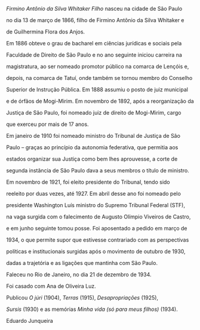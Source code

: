 

*Firmino Antônio da Silva Whitaker Filho* nasceu na cidade de São Paulo

no dia 13 de março de 1866, filho de Firmino Antônio da Silva Whitaker e

de Guilhermina Flora dos Anjos.



Em 1886 obteve o grau de bacharel em ciências jurídicas e sociais pela

Faculdade de Direito de São Paulo e no ano seguinte iniciou carreira na

magistratura, ao ser nomeado promotor público na comarca de Lençóis e,

depois, na comarca de Tatuí, onde também se tornou membro do Conselho

Superior de Instrução Pública. Em 1888 assumiu o posto de juiz municipal

e de órfãos de Mogi-Mirim. Em novembro de 1892, após a reorganização da

Justiça de São Paulo, foi nomeado juiz de direito de Mogi-Mirim, cargo

que exerceu por mais de 17 anos.



Em janeiro de 1910 foi nomeado ministro do Tribunal de Justiça de São

Paulo – graças ao princípio da autonomia federativa, que permitia aos

estados organizar sua Justiça como bem lhes aprouvesse, a corte de

segunda instância de São Paulo dava a seus membros o título de ministro.

Em novembro de 1921, foi eleito presidente do Tribunal, tendo sido

reeleito por duas vezes, até 1927. Em abril desse ano foi nomeado pelo

presidente Washington Luís ministro do Supremo Tribunal Federal (STF),

na vaga surgida com o falecimento de Augusto Olímpio Viveiros de Castro,

e em junho seguinte tomou posse. Foi aposentado a pedido em março de

1934, o que permite supor que estivesse contrariado com as perspectivas

políticas e institucionais surgidas após o movimento de outubro de 1930,

dadas a trajetória e as ligações que mantinha com São Paulo.



Faleceu no Rio de Janeiro, no dia 21 de dezembro de 1934.



Foi casado com Ana de Oliveira Luz.



Publicou *O júri* (1904), *Terras* (1915), *Desapropriações* (1925),

*Sursis* (1930) e as memórias *Minha vida (só para meus filhos)* (1934).



Eduardo Junqueira



